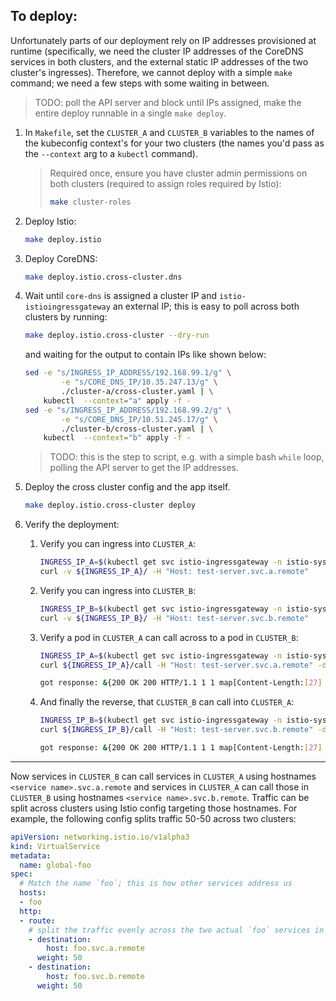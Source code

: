 To deploy:
----------
Unfortunately parts of our deployment rely on IP addresses provisioned at runtime (specifically, we need the cluster IP addresses of the CoreDNS services in both clusters, and the external static IP addresses of the two cluster's ingresses). Therefore, we cannot deploy with a simple `make` command; we need a few steps with some waiting in between.
> TODO: poll the API server and block until IPs assigned, make the entire deploy runnable in a single `make deploy`.

1. In `Makefile`, set the `CLUSTER_A` and `CLUSTER_B` variables to the names of the kubeconfig context's for your two clusters (the names you'd pass as the `--context` arg to a `kubectl` command).

    > Required once, ensure you have cluster admin permissions on both clusters (required to assign roles required by Istio):
    > ```bash
    > make cluster-roles
    > ```

1. Deploy Istio:
    ```bash
    make deploy.istio
    ```

1. Deploy CoreDNS:
    ```bash
    make deploy.istio.cross-cluster.dns
    ```

1. Wait until `core-dns` is assigned a cluster IP and `istio-istioingressgateway` an external IP; this is easy to poll across both clusters by running:
    ```bash
    make deploy.istio.cross-cluster --dry-run
    ```
    and waiting for the output to contain IPs like shown below:
    ```bash
    sed -e "s/INGRESS_IP_ADDRESS/192.168.99.1/g" \
            -e "s/CORE_DNS_IP/10.35.247.13/g" \
            ./cluster-a/cross-cluster.yaml | \
        kubectl  --context="a" apply -f -
    sed -e "s/INGRESS_IP_ADDRESS/192.168.99.2/g" \
            -e "s/CORE_DNS_IP/10.51.245.17/g" \
            ./cluster-b/cross-cluster.yaml | \
        kubectl  --context="b" apply -f -
    ```
    > TODO: this is the step to script, e.g. with a simple bash `while` loop, polling the API server to get the IP addresses.

1. Deploy the cross cluster config and the app itself.
    ```bash
    make deploy.istio.cross-cluster deploy
    ```

1. Verify the deployment:
    1. Verify you can ingress into `CLUSTER_A`:
        ```bash
        INGRESS_IP_A=$(kubectl get svc istio-ingressgateway -n istio-system -o jsonpath='{.status.loadBalancer.ingress[*].ip}' --context=${CONTEXT_A})
        curl -v ${INGRESS_IP_A}/ -H "Host: test-server.svc.a.remote"
        ```
    1. Verify you can ingress into `CLUSTER_B`:
        ```bash
        INGRESS_IP_B=$(kubectl get svc istio-ingressgateway -n istio-system -o jsonpath='{.status.loadBalancer.ingress[*].ip}' --context=${CONTEXT_B})
        curl -v ${INGRESS_IP_B}/ -H "Host: test-server.svc.b.remote"
        ```
    1. Verify a pod in `CLUSTER_A` can call across to a pod in `CLUSTER_B`:
        ```bash
        INGRESS_IP_A=$(kubectl get svc istio-ingressgateway -n istio-system -o jsonpath='{.status.loadBalancer.ingress[*].ip}' --context=${CONTEXT_A})
        curl ${INGRESS_IP_A}/call -H "Host: test-server.svc.a.remote" -d "http://test-server.svc.b.remote"
        ```
        ```bash
        got response: &{200 OK 200 HTTP/1.1 1 1 map[Content-Length:[27] Content-Type:[text/plain; charset=utf-8] X-Envoy-Upstream-Service-Time:[7] Server:[envoy] Date:[Tue, 08 May 2018 02:25:38 GMT]] 0xc420152000 27 [] false false map[] 0xc420115400 <nil>}
        ```
    1. And finally the reverse, that `CLUSTER_B` can call into `CLUSTER_A`:
        ```bash
        INGRESS_IP_B=$(kubectl get svc istio-ingressgateway -n istio-system -o jsonpath='{.status.loadBalancer.ingress[*].ip}' --context=${CONTEXT_B})
        curl ${INGRESS_IP_B}/call -H "Host: test-server.svc.b.remote" -d "http://test-server.svc.a.remote"
        ```
        ```bash
        got response: &{200 OK 200 HTTP/1.1 1 1 map[Content-Length:[27] Content-Type:[text/plain; charset=utf-8] X-Envoy-Upstream-Service-Time:[7] Server:[envoy] Date:[Tue, 08 May 2018 02:25:38 GMT]] 0xc420152000 27 [] false false map[] 0xc420115400 <nil>}
        ```

----------------

Now services in `CLUSTER_B` can call services in `CLUSTER_A` using hostnames `<service name>.svc.a.remote` and services in `CLUSTER_A` can call those in `CLUSTER_B` using hostnames `<service name>.svc.b.remote`. Traffic can be split across clusters using Istio config targeting those hostnames. For example, the following config splits traffic 50-50 across two clusters:

```yaml
apiVersion: networking.istio.io/v1alpha3
kind: VirtualService
metadata:
  name: global-foo
spec:
  # Match the name `foo`; this is how other services address us
  hosts:
  - foo
  http:
  - route:
    # split the traffic evenly across the two actual `foo` services in our clusters
    - destination:
        host: foo.svc.a.remote
      weight: 50
    - destination:
        host: foo.svc.b.remote
      weight: 50
```